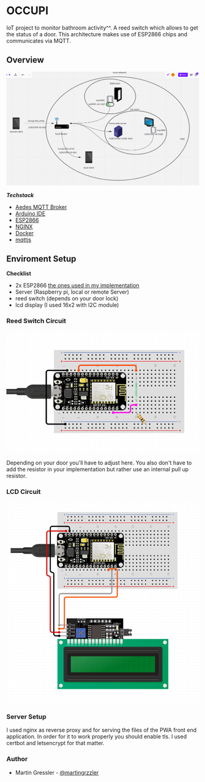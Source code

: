 # OCCUPI
IoT project to monitor bathroom activity^^. A reed switch which allows to get the status of a door.
This architecture makes use of ESP2866 chips and communicates via MQTT.

## Overview
![Overview](docs/architecture.png)

***Techstack***
- [Aedes MQTT Broker](https://www.npmjs.com/package/aedes)
- [Arduino IDE](https://www.arduino.cc/)
- [ESP2866](https://github.com/esp8266/Arduino)
- [NGINX](https://www.nginx.com/)
- [Docker](https://www.docker.com/)
- [mqttjs](https://www.npmjs.com/package/mqtt)

## Enviroment Setup
 **Checklist**
- 2x ESP2866 [the ones used in my implementation](https://www.amazon.de/-/en/AZDelivery-NodeMCU-ESP8266-ESP-12F-Development/dp/B0754HWZSQ/ref=sxts_sxwds-bia-wc-drs1_0?adgrpid=82019923196&cv_ct_cx=nodemcu+esp8266&dchild=1&gclid=CjwKCAiA7939BRBMEiwA-hX5J3R3pp34Z092bbDAk62LzSkU-gniknieJLFWonhltPmgHDvJhL3wKxoC9hgQAvD_BwE&hvadid=394695513971&hvdev=c&hvlocphy=9043087&hvnetw=g&hvqmt=b&hvrand=14331046880173804529&hvtargid=kwd-297503178476&hydadcr=4900_1792553&keywords=nodemcu+esp8266&pd_rd_i=B0754HWZSQ&pd_rd_r=4e27b684-7e04-46f1-8df6-f4e1ed5d9dfa&pd_rd_w=6bOBD&pd_rd_wg=bMVUs&pf_rd_p=10e68c58-2c30-45f0-9479-867ac48fc4e5&pf_rd_r=05DQHQRNC9VQGYBT5RGT&psc=1&qid=1605881547&sr=1-1-69f2aa40-4718-4485-ba0d-6c4119696677&tag=googdemozdesk-21)
- Server (Raspberry pi, local or remote Server)
- reed switch (depends on your door lock)
- lcd display (I used 16x2 with I2C module)

### Reed Switch Circuit
![occupi-reed](/docs/occupi-reed.png)


Depending on your door you'll have to adjust here. You also don't have to add the resistor in your implementation but rather use an internal pull up resistor.

### LCD Circuit
![occupi-reed](/docs/occupi-lcd.png)

### Server Setup
I used nginx as reverse proxy and for serving the files of the PWA front end application. In order for it to work properly you should enable tls. 
I used certbot and letsencrypt for that matter.

### Author
- Martin Gressler - [@martingrzzler](https://github.com/martingrzzler)
